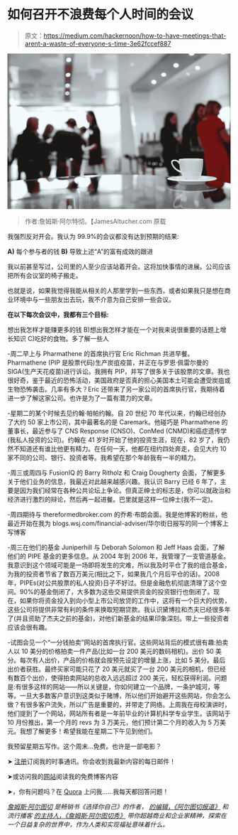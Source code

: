 # 如何召开不浪费每个人时间的会议

> 原文：<https://medium.com/hackernoon/how-to-have-meetings-that-arent-a-waste-of-everyone-s-time-3e62fccef887>

![](img/2926ce533146ddba2d95b24badc14541.png)

> 作者:詹姆斯·阿尔特彻。【JamesAltucher.com 原载

我强烈反对开会。我认为 99.9%的会议都没有达到预期的结果:

**A)** 每个参与者的钱
**B)** 导致上述“A”的富有成效的跟进

我以前甚至写过，公司里的人至少应该站着开会。这将加快事情的进展。公司应该把所有会议室的椅子搬走。

也就是说，如果我觉得我能从相关的人那里学到一些东西，或者如果我只是想在商业环境中与一些朋友出去玩，我不介意为自己安排一些会议。

**在以下每次会议中，我都有三个目标:**

想出我怎样才能赚更多的钱 B)想出我怎样才能在一个对我来说很重要的话题上增长知识 C)吃好的食物。多了解一些人

-周二早上与 Pharmathene 的首席执行官 Eric Richman 共进早餐。Pharmathene (PIP 是股票代码)生产炭疽疫苗，并正在与罗恩·佩雷尔曼的 SIGA(生产天花疫苗)进行诉讼。我拥有 PIP，并写了很多关于该股票的文章。我也很好奇，鉴于最近的恐怖活动，美国政府是否真的担心美国本土可能会遭受炭疽或生物恐怖袭击。几率有多大？Eric 还带来了另一家公司的首席执行官，我期待着进一步了解这家公司。也许是为了一篇有潜力的文章。

-星期二的某个时候去见约翰·帕帕约翰。自 20 世纪 70 年代以来，约翰已经创办了大约 50 家上市公司，其中最著名的是 Caremark。他碰巧是 Pharmathene 的董事长，最近参与了 CNS Response (CNSO)、ConMed (CNMD)和癌症遗传学(我私人投资的公司)。约翰在 41 岁时开始了他的投资生涯，现在，82 岁了，我仍然不知道还有谁比他更有精力。在任何一天，他都在纽约四处奔走，会见大约 10 家不同的公司、银行、投资者等。我希望在那个年龄我有一半的精力。

-周三或周四与 FusionIQ 的 Barry Ritholz 和 Craig Dougherty 会面，了解更多关于他们业务的信息，我最近对此越来越感兴趣。我认识 Barry 已经 6 年了，主要是因为我们经常在各种公共论坛上争论。但真正绅士的标志是，你可以就政治和经济进行激烈的辩论，然后再一起进餐。巴里就是这样一位绅士(我不一定)。

-周四期待与 thereformedbroker.com 的乔希·布朗会面。我是他博客的粉丝，他最近开始在我为 blogs.wsj.com/financial-adviser/华尔街日报写的同一个博客上写博客

-周三在他们的基金 Juniperhill 与 Deborah Solomon 和 Jeff Haas 会面，了解他们的 PIPE 基金的更多信息。从 2004 年到 2006 年，我管理了一支管道基金。我意识到这个领域可能是一场即将发生的灾难，所以我及时平仓了我的组合基金，为我的投资者节省了数百万美元(相比之下，如果我几个月后平仓的话)。2008 年，PIPEs(对公共股票的私人投资)日子不好过。但是金融危机彻底清理了这个空间。90%的基金倒闭了，大多数为这些交易提供资金的投资银行也倒闭了。现在，如果你将资金投入到向小型上市公司放贷的工作中，这将有一个巨大的优势，这些公司将提供非常有利的条件来换取短期贷款。我认识黛博拉和杰夫已经很多年了(并且资助了杰夫之前的基金)，对他们新基金的结果印象深刻。带上一些投资者应该会很有趣。

-试图会见一个“一分钱拍卖”网站的首席执行官。这些网站背后的模式很有趣:拍卖人以 10 美分的价格拍卖一件产品(比如一台 200 美元的数码相机)。出价 50 美分。每次有人出价，产品的价格就会按预先设定的增量上涨，比如 5 美分。最后出价者获胜。最终买家可能只花了 20 美元就买了一台 200 美元的相机，但已经有数百个出价，使得拍卖网站的总收入远远超过 200 美元，轻松获得利润。问题是:有很多这样的网站——所以关键是，你如何建立一个品牌，一条护城河，等等。一旦大多数客户意识到这类似于赌博，所以他们开始避开这些网站，你会怎么做？有很多客户流失，所以广告是重要的，并带走了网络。上周我在母校演讲时，他们提到了一个网站，网站所有者是一年前毕业的计算机科学专业学生。该网站于 10 月份推出，第一个月的 revs 为 3 万美元，他们预计第二个月的收入为 5 万美元。我想了解更多！希望我能在星期二下午见到他们。

我预留星期五写作。这个周末…免费。也许是一部电影？

➤ [注册](https://altucher.leadpages.co/start-here/?_ga=1.147953332.2077339586.1472084123?utm_source=medium&utm_medium=syndicate&utm_term=free-updates&utm_content=&utm_campaign=free-updates)订阅我的时事通讯。你会收到我最新内容的每日邮件！

➤或访问我的[网站](http://www.jamesaltucher.com/?utm_source=medium&utm_medium=syndicate&utm_term=home-page&utm_content=&utm_campaign=home-page)阅读我的免费博客内容

➤，你有问题吗？在 [Quora](https://www.quora.com/profile/James-Altucher?utm_source=medium&utm_medium=syndicate&utm_term=quora-page&utm_content=&utm_campaign=quora-page) 上问我……我每天都回答问题！

[*詹姆斯·阿尔图切*](http://www.jamesaltucher.com/?utm_source=medium&utm_medium=syndicate&utm_term=home-page&utm_content=&utm_campaign=home-page) *是畅销书《选择你自己》的作者，* [*的编辑，《阿尔图切报道》*](http://www.thealtucherreport.com/?_ga=1.127276173.1850486739.1486068468?utm_source=medium&utm_medium=syndicate&utm_term=altucher-report&utm_content=&utm_campaign=altucher-report) *和流行播客* [*的主持人，《詹姆斯·阿尔图切秀》*](http://www.jamesaltucher.com/category/the-james-altucher-show/?utm_source=medium&utm_medium=syndicate&utm_term=james-altucher-show&utm_content=&utm_campaign=james-altucher-show) *带你超越商业和企业家精神，探索在一个日益复杂的世界中，作为人类和实现福祉意味着什么。*